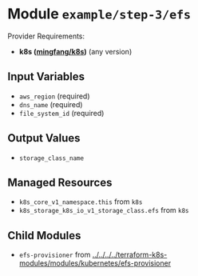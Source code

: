 
# Module `example/step-3/efs`

Provider Requirements:
* **k8s ([mingfang/k8s](https://registry.terraform.io/providers/mingfang/k8s/latest))** (any version)

## Input Variables
* `aws_region` (required)
* `dns_name` (required)
* `file_system_id` (required)

## Output Values
* `storage_class_name`

## Managed Resources
* `k8s_core_v1_namespace.this` from `k8s`
* `k8s_storage_k8s_io_v1_storage_class.efs` from `k8s`

## Child Modules
* `efs-provisioner` from [../../../../terraform-k8s-modules/modules/kubernetes/efs-provisioner](../../../../terraform-k8s-modules/modules/kubernetes/efs-provisioner)

